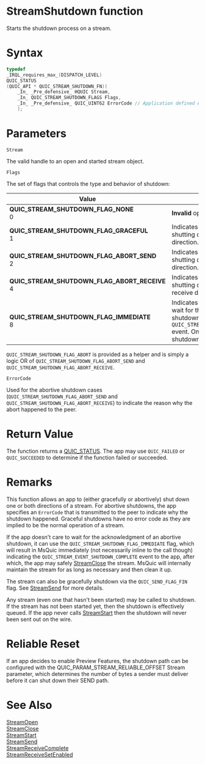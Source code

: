 StreamShutdown function
======

Starts the shutdown process on a stream.

# Syntax

```C
typedef
_IRQL_requires_max_(DISPATCH_LEVEL)
QUIC_STATUS
(QUIC_API * QUIC_STREAM_SHUTDOWN_FN)(
    _In_ _Pre_defensive_ HQUIC Stream,
    _In_ QUIC_STREAM_SHUTDOWN_FLAGS Flags,
    _In_ _Pre_defensive_ QUIC_UINT62 ErrorCode // Application defined error code
    );
```

# Parameters

`Stream`

The valid handle to an open and started stream object.

`Flags`

The set of flags that controls the type and behavior of shutdown:

Value | Meaning
--- | ---
**QUIC_STREAM_SHUTDOWN_FLAG_NONE**<br>0 | **Invalid** option for `StreamShutdown`.
**QUIC_STREAM_SHUTDOWN_FLAG_GRACEFUL**<br>1 | Indicates the app is gracefully shutting down the stream in the send direction.
**QUIC_STREAM_SHUTDOWN_FLAG_ABORT_SEND**<br>2 | Indicates the app is abortively shutting down the stream in the send direction.
**QUIC_STREAM_SHUTDOWN_FLAG_ABORT_RECEIVE**<br>4 | Indicates the app is abortively shutting down the stream in the receive direction.
**QUIC_STREAM_SHUTDOWN_FLAG_IMMEDIATE**<br>8 | Indicates the app does not want to wait for the acknowledgment of the shutdown before getting the `QUIC_STREAM_EVENT_SHUTDOWN_COMPLETE` event. Only allowed for abortive shutdowns.

`QUIC_STREAM_SHUTDOWN_FLAG_ABORT` is provided as a helper and is simply a logic OR of `QUIC_STREAM_SHUTDOWN_FLAG_ABORT_SEND` and `QUIC_STREAM_SHUTDOWN_FLAG_ABORT_RECEIVE`.

`ErrorCode`

Used for the abortive shutdown cases (`QUIC_STREAM_SHUTDOWN_FLAG_ABORT_SEND` and `QUIC_STREAM_SHUTDOWN_FLAG_ABORT_RECEIVE`) to indicate the reason why the abort happened to the peer.

# Return Value

The function returns a [QUIC_STATUS](QUIC_STATUS.md). The app may use `QUIC_FAILED` or `QUIC_SUCCEEDED` to determine if the function failed or succeeded.

# Remarks

This function allows an app to (either gracefully or abortively) shut down one or both directions of a stream. For abortive shutdowns, the app specifies an `ErrorCode` that is transmitted to the peer to indicate why the shutdown happened. Graceful shutdowns have no error code as they are implied to be the normal operation of a stream.

If the app doesn't care to wait for the acknowledgment of an abortive shutdown, it can use the `QUIC_STREAM_SHUTDOWN_FLAG_IMMEDIATE` flag, which will result in MsQuic immediately (not necessarily inline to the call though) indicating the `QUIC_STREAM_EVENT_SHUTDOWN_COMPLETE` event to the app, after which, the app may safely [StreamClose](StreamClose.md) the stream. MsQuic will internally maintain the stream for as long as necessary and then clean it up.

The stream can also be gracefully shutdown via the `QUIC_SEND_FLAG_FIN` flag. See [StreamSend](StreamSend.md) for more details.

Any stream (even one that hasn't been started) may be called to shutdown. If the stream has not been started yet, then the shutdown is effectively queued. If the app never calls [StreamStart](StreamStart.md) then the shutdown will never been sent out on the wire.

# Reliable Reset

If an app decides to enable Preview Features, the shutdown path can be configured with the QUIC_PARAM_STREAM_RELIABLE_OFFSET Stream parameter, which determines the number of bytes a sender must deliver before it can shut down their SEND path.

# See Also

[StreamOpen](StreamOpen.md)<br>
[StreamClose](StreamClose.md)<br>
[StreamStart](StreamStart.md)<br>
[StreamSend](StreamSend.md)<br>
[StreamReceiveComplete](StreamReceiveComplete.md)<br>
[StreamReceiveSetEnabled](StreamReceiveSetEnabled.md)<br>
